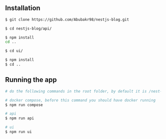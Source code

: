 ## Installation


```bash
$ git clone https://github.com/Abubakr98/nestjs-blog.git

$ cd nestjs-blog/api/

$ npm install
cd ..

$ cd ui/

$ npm install
$ cd ..
```

## Running the app

```bash
# do the following commands in the root folder, by default it is /nest-blog

# docker compose, before this command you should have docker running
$ npm run compose

# api
$ npm run api

# ui
$ npm run ui
```
